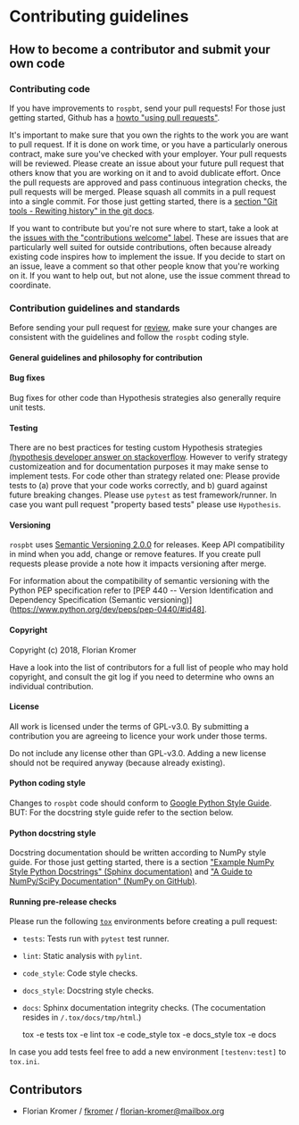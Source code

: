 # Contributing guidelines

## How to become a contributor and submit your own code

### Contributing code

If you have improvements to `rospbt`, send your pull requests! For those
just getting started, Github has a
[howto "using pull requests"](https://help.github.com/articles/using-pull-requests/).

It's important to make sure that you own the rights to the work you are want to
pull request. If it is done on work time, or you have a particularly onerous
contract, make sure you've checked with your employer. Your pull requests will
be reviewed. Please create an issue about your future pull
request that others know that you are working on it and to avoid dublicate effort.
Once the pull requests are approved and pass continuous integration checks, the
pull requests will be merged. Please squash all commits in a pull request into a
single commit. For those just getting started, there is a
[section "Git tools - Rewiting history" in the git docs](https://git-scm.com/book/en/v2/Git-Tools-Rewriting-History).

If you want to contribute but you're not sure where to start, take a look at the
[issues with the "contributions welcome" label](https://github.com/fkromer/rospbt/labels/stat%3Acontributions%20welcome). These are issues that are particularly well suited for outside contributions,
often because already existing code inspires how to implement the issue. If you
decide to start on an issue, leave a comment so that other people know that
you're working on it. If you want to help out, but not alone, use the issue
comment thread to coordinate.

### Contribution guidelines and standards

Before sending your pull request for [review](https://github.com/fkromer/rospbt/pulls),
make sure your changes are consistent with the guidelines and follow the
`rospbt` coding style.

#### General guidelines and philosophy for contribution

#### Bug fixes

Bug fixes for other code than Hypothesis strategies also generally require unit
tests.

#### Testing

There are no best practices for testing custom Hypothesis strategies
[(hypothesis developer answer on stackoverflow](https://stackoverflow.com/a/49683721/5308983).
However to verify strategy customizeation and for documentation purposes it may
make sense to implement tests. For code other than strategy related one:
Please provide tests to (a) prove that your code works correctly, and b) guard
against future breaking changes. Please use `pytest` as test framework/runner.
In case you want pull request "property based tests" please use `Hypothesis`.

#### Versioning

`rospbt` uses [Semantic Versioning 2.0.0](https://semver.org/) for releases.
Keep API compatibility in mind when you add, change or remove features. If you
create pull requests please provide a note how it impacts versioning after merge.

For information about the compatibility of semantic versioning with the Python
PEP specification refer to
[PEP 440 -- Version Identification and Dependency Specification (Semantic versioning)](https://www.python.org/dev/peps/pep-0440/#id48].

#### Copyright

Copyright (c) 2018, Florian Kromer

Have a look into the list of contributors for a full list of people who may hold
copyright, and consult the git log if you need to determine who owns an individual
contribution.

#### License

All work is licensed under the terms of GPL-v3.0. By submitting a contribution
you are agreeing to licence your work under those terms.

Do not include any license other than GPL-v3.0. Adding a new license should not be
required anyway (because already existing).

#### Python coding style

Changes to `rospbt` code should conform to
[Google Python Style Guide](https://google.github.io/styleguide/pyguide.html).
BUT: For the docstring style guide refer to the section below.

#### Python docstring style

Docstring documentation should be written according to NumPy style guide. For
those just getting started, there is a section
["Example NumPy Style Python Docstrings" (Sphinx documentation)](http://www.sphinx-doc.org/en/master/ext/example_numpy.html) and
["A Guide to NumPy/SciPy Documentation" (NumPy on GitHub)](https://github.com/numpy/numpy/blob/master/doc/HOWTO_DOCUMENT.rst.txt).

#### Running pre-release checks

Please run the following [`tox`](https://github.com/tox-dev/tox) environments before
creating a pull request:

- `tests`: Tests run with `pytest` test runner.
- `lint`: Static analysis with `pylint`.
- `code_style`: Code style checks.
- `docs_style`: Docstring style checks.
- `docs`: Sphinx documentation integrity checks. (The cocumentation resides in `/.tox/docs/tmp/html`.)

    tox -e tests
    tox -e lint
    tox -e code_style
    tox -e docs_style
    tox -e docs

In case you add tests feel free to add a new environment `[testenv:test]` to `tox.ini`.

## Contributors

- Florian Kromer /  [fkromer](https://github.com/fkromer) / florian-kromer@mailbox.org
